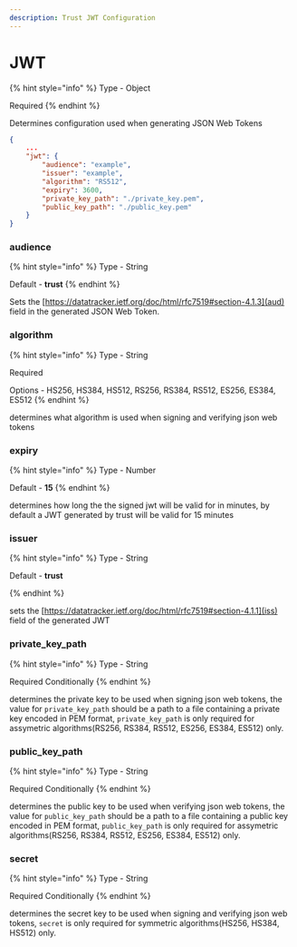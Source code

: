 ```yaml
---
description: Trust JWT Configuration
---
```


# JWT

{% hint style="info" %}
Type - Object

Required
{% endhint %}

Determines configuration used when generating JSON Web Tokens

```json
{
    ...
    "jwt": {
        "audience": "example",
        "issuer": "example",
        "algorithm": "RS512",
        "expiry": 3600,
        "private_key_path": "./private_key.pem",
        "public_key_path": "./public_key.pem"
    }
}
```

### audience

{% hint style="info" %}
Type - String

Default - **trust**
{% endhint %}

Sets the [https://datatracker.ietf.org/doc/html/rfc7519#section-4.1.3](aud) field in the generated JSON Web Token.

### algorithm

{% hint style="info" %}
Type - String

Required

Options - HS256, HS384, HS512, RS256, RS384, RS512, ES256, ES384, ES512
{% endhint %}

determines what algorithm is used when signing and verifying json web tokens

### expiry

{% hint style="info" %}
Type - Number

Default - **15**
{% endhint %}

determines how long the the signed jwt will be valid for in minutes, by default a JWT generated by trust will be valid for 15 minutes

### issuer

{% hint style="info" %}
Type - String

Default - **trust**

{% endhint %}

sets the [https://datatracker.ietf.org/doc/html/rfc7519#section-4.1.1](iss) field of the generated JWT

### private_key_path

{% hint style="info" %}
Type - String

Required Conditionally
{% endhint %}

determines the private key to be used when signing json web tokens, the value for `private_key_path` should be a path to a file containing a private key encoded in PEM format, `private_key_path` is only required for assymetric algorithms(RS256, RS384, RS512, ES256, ES384, ES512) only.

### public_key_path

{% hint style="info" %}
Type - String

Required Conditionally
{% endhint %}

determines the public key to be used when verifying json web tokens, the value for `public_key_path` should be a path to a file containing a public key encoded in PEM format, `public_key_path` is only required for assymetric algorithms(RS256, RS384, RS512, ES256, ES384, ES512) only.

### secret

{% hint style="info" %}
Type - String

Required Conditionally
{% endhint %}

determines the secret key to be used when signing and verifying json web tokens, `secret` is only required for symmetric algorithms(HS256, HS384, HS512) only.